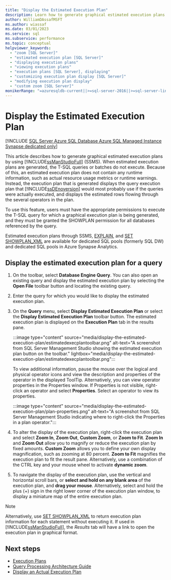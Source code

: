```yaml
---
title: "Display the Estimated Execution Plan"
description: Learn how to generate graphical estimated execution plans by using SQL Server Management Studio. An estimated execution plan contains no runtime information.
author: WilliamDAssafMSFT
ms.author: wiassaf
ms.date: 03/01/2023
ms.service: sql
ms.subservice: performance
ms.topic: conceptual
helpviewer_keywords:
  - "zoom [SQL Server]"
  - "estimated execution plan [SQL Server]"
  - "displaying execution plans"
  - "viewing execution plans"
  - "execution plans [SQL Server], displaying"
  - "customizing execution plan display [SQL Server]"
  - "modifying execution plan display"
  - "custom zoom [SQL Server]"
monikerRange: "=azuresqldb-current||>=sql-server-2016||>=sql-server-linux-2017||=azuresqldb-mi-current||=azure-sqldw-latest"
---
```

# Display the Estimated Execution Plan

[!INCLUDE [SQL Server Azure SQL Database Azure SQL Managed Instance Synapse dedicated only](../../includes/applies-to-version/sql-asdb-asdbmi-asa-dedicated-poolonly.md)]

This article describes how to generate graphical estimated execution plans by using [!INCLUDE[ssManStudioFull](../../includes/ssmanstudiofull-md.md)] (SSMS). When estimated execution plans are generated, the T-SQL queries or batches do not execute. Because of this, an estimated execution plan does not contain any runtime information, such as actual resource usage metrics or runtime warnings. Instead, the execution plan that is generated displays the query execution plan that [!INCLUDE[ssDEnoversion](../../includes/ssdenoversion-md.md)] would most probably use if the queries were actually executed, and displays the estimated rows flowing through the several operators in the plan.

 To use this feature, users must have the appropriate permissions to execute the T-SQL query for which a graphical execution plan is being generated, and they must be granted the SHOWPLAN permission for all databases referenced by the query.  

 Estimated execution plans through SSMS, [EXPLAIN](../../t-sql/queries/explain-transact-sql.md?view=azure-sqldw-latest&preserve-view=true), and [SET SHOWPLAN_XML](../../t-sql/statements/set-showplan-xml-transact-sql.md) are available for dedicated SQL pools (formerly SQL DW) and dedicated SQL pools in Azure Synapse Analytics.

## Display the estimated execution plan for a query

1. On the toolbar, select **Database Engine Query**. You can also open an existing query and display the estimated execution plan by selecting the **Open File** toolbar button and locating the existing query.  

1. Enter the query for which you would like to display the estimated execution plan.  

1. On the **Query** menu, select **Display Estimated Execution Plan** or select the **Display Estimated Execution Plan** toolbar button. The estimated execution plan is displayed on the **Execution Plan** tab in the results pane. 

    :::image type="content" source="media/display-the-estimated-execution-plan/estimatedexecplantoolbar.png" alt-text="A screenshot from SQL Server Management Studio showing the estimated execution plan button on the toolbar." lightbox="media/display-the-estimated-execution-plan/estimatedexecplantoolbar.png":::

    To view additional information, pause the mouse over the logical and physical operator icons and view the description and properties of the operator in the displayed ToolTip. Alternatively, you can view operator properties in the Properties window. If Properties is not visible, right-click an operator and select **Properties**. Select an operator to view its properties.  

    :::image type="content" source="media/display-the-estimated-execution-plan/plan-properties.png" alt-text="A screenshot from SQL Server Management Studio indicating where to right-click the Properties in a plan operator.":::

1. To alter the display of the execution plan, right-click the execution plan and select **Zoom In**, **Zoom Out**, **Custom Zoom**, or **Zoom to Fit**. **Zoom In** and **Zoom Out** allow you to magnify or reduce the execution plan by fixed amounts. **Custom Zoom** allows you to define your own display magnification, such as zooming at 80 percent. **Zoom to Fit** magnifies the execution plan to fit the result pane. Alternatively, use a combination of the CTRL key and your mouse wheel to activate **dynamic zoom**.  

1. To navigate the display of the execution plan, use the vertical and horizontal scroll bars, or **select and hold on any blank area** of the execution plan, and **drag your mouse**. Alternatively, select and hold the plus (+) sign in the right lower corner of the execution plan window, to display a miniature map of the entire execution plan.

> [!NOTE] 
> Alternatively, use [SET SHOWPLAN_XML](../../t-sql/statements/set-showplan-xml-transact-sql.md) to return execution plan information for each statement without executing it. If used in [!INCLUDE[ssManStudioFull](../../includes/ssmanstudiofull-md.md)], the *Results* tab will have a link to open the execution plan in graphical format.   

## Next steps

- [Execution Plans](../../relational-databases/performance/execution-plans.md)
- [Query Processing Architecture Guide](../../relational-databases/query-processing-architecture-guide.md)
- [Display an Actual Execution Plan](display-an-actual-execution-plan.md)
